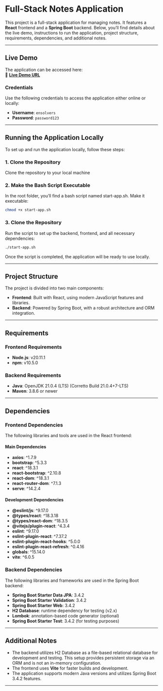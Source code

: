 # Full-Stack Notes Application

This project is a full-stack application for managing notes. It features a **React** frontend and a **Spring Boot** backend. Below, you’ll find details about the live demo, instructions to run the application, project structure, requirements, dependencies, and additional notes.

---

## Live Demo

The application can be accessed here:  
🔗 **[Live Demo URL](https://sd-notes-frontendv1.onrender.com/)**

### Credentials
Use the following credentials to access the application either online or locally:
- **Username**: `ensolvers`
- **Password**: `password123`

---

## Running the Application Locally

To set up and run the application locally, follow these steps:

### 1. Clone the Repository
Clone the repository to your local machine

### 2. Make the Bash Script Executable
In the root folder, you’ll find a bash script named start-app.sh. Make it executable:
```bash
chmod +x start-app.sh
```
### 3. Clone the Repository
Run the script to set up the backend, frontend, and all necessary dependencies:
```bash
./start-app.sh
```
Once the script is completed, the application will be ready to use locally.

---

## Project Structure
The project is divided into two main components:
- **Frontend**: Built with React, using modern JavaScript features and libraries.
- **Backend**: Powered by Spring Boot, with a robust architecture and ORM integration.

---

## Requirements

### Frontend Requirements
- **Node.js**: v20.11.1
- **npm**: v10.5.0

### Backend Requirements
- **Java**: OpenJDK 21.0.4 (LTS) (Corretto Build 21.0.4+7-LTS)
- **Maven**: 3.8.6 or newer

---

## Dependencies

### Frontend Dependencies
The following libraries and tools are used in the React frontend:

#### Main Dependencies
- **axios**: ^1.7.9
- **bootstrap**: ^5.3.3
- **react**: ^18.3.1
- **react-bootstrap**: ^2.10.8
- **react-dom**: ^18.3.1
- **react-router-dom**: ^7.1.3
- **serve**: ^14.2.4

#### Development Dependencies
- **@eslint/js**: ^9.17.0
- **@types/react**: ^18.3.18
- **@types/react-dom**: ^18.3.5
- **@vitejs/plugin-react**: ^4.3.4
- **eslint**: ^9.17.0
- **eslint-plugin-react**: ^7.37.2
- **eslint-plugin-react-hooks**: ^5.0.0
- **eslint-plugin-react-refresh**: ^0.4.16
- **globals**: ^15.14.0
- **vite**: ^6.0.5

### Backend Dependencies
The following libraries and frameworks are used in the Spring Boot backend:

- **Spring Boot Starter Data JPA**: 3.4.2
- **Spring Boot Starter Validation**: 3.4.2
- **Spring Boot Starter Web**: 3.4.2
- **H2 Database**: runtime dependency for testing (v2.x)
- **Lombok**: annotation-based code generator (optional)
- **Spring Boot Starter Test**: 3.4.2 (for testing purposes)

---

## Additional Notes
- The backend utilizes H2 Database as a file-based relational database for development and testing. This setup provides persistent storage via an ORM and is not an in-memory configuration.
- The frontend uses **Vite** for faster builds and development.
- The application supports modern Java versions and utilizes Spring Boot 3.4.2 features.

---
